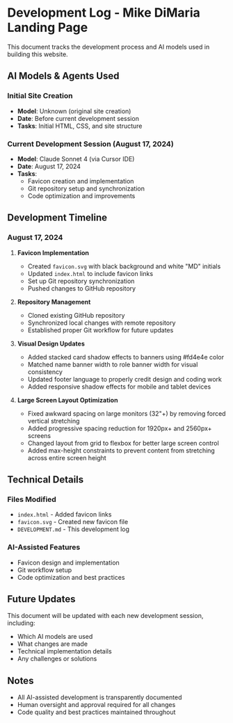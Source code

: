 # Development Log - Mike DiMaria Landing Page

This document tracks the development process and AI models used in building this website.

## AI Models & Agents Used

### Initial Site Creation
- **Model**: Unknown (original site creation)
- **Date**: Before current development session
- **Tasks**: Initial HTML, CSS, and site structure

### Current Development Session (August 17, 2024)
- **Model**: Claude Sonnet 4 (via Cursor IDE)
- **Date**: August 17, 2024
- **Tasks**:
  - Favicon creation and implementation
  - Git repository setup and synchronization
  - Code optimization and improvements

## Development Timeline

### August 17, 2024
1. **Favicon Implementation**
   - Created `favicon.svg` with black background and white "MD" initials
   - Updated `index.html` to include favicon links
   - Set up Git repository synchronization
   - Pushed changes to GitHub repository

2. **Repository Management**
   - Cloned existing GitHub repository
   - Synchronized local changes with remote repository
   - Established proper Git workflow for future updates

3. **Visual Design Updates**
   - Added stacked card shadow effects to banners using #fd4e4e color
   - Matched name banner width to role banner width for visual consistency
   - Updated footer language to properly credit design and coding work
   - Added responsive shadow effects for mobile and tablet devices

4. **Large Screen Layout Optimization**
   - Fixed awkward spacing on large monitors (32"+) by removing forced vertical stretching
   - Added progressive spacing reduction for 1920px+ and 2560px+ screens
   - Changed layout from grid to flexbox for better large screen control
   - Added max-height constraints to prevent content from stretching across entire screen height

## Technical Details

### Files Modified
- `index.html` - Added favicon links
- `favicon.svg` - Created new favicon file
- `DEVELOPMENT.md` - This development log

### AI-Assisted Features
- Favicon design and implementation
- Git workflow setup
- Code optimization and best practices

## Future Updates

This document will be updated with each new development session, including:
- Which AI models are used
- What changes are made
- Technical implementation details
- Any challenges or solutions

## Notes
- All AI-assisted development is transparently documented
- Human oversight and approval required for all changes
- Code quality and best practices maintained throughout

